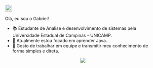 [<img src="https://img.shields.io/github/followers/m1113r?label=follow&style=for-the-badge" height="22" title="Follow me" />](https://github.com/m1113r) 

Olá, eu sou o Gabriel!

- 📚 Estudante de Analise e desenvolvimento de sistemas pela Universidade Estadual de Campinas - UNICAMP.
- 🦏 Atualmente estou focado em aprender Java.
- 🤝 Gosto de trabalhar em equipe e transmitir meu conhecimento de forma simples e direta.

<p align="center"> 
 <a><img src="https://github-readme-stats.vercel.app/api?username=m1113r&show_icons=true&theme=graywhite" /></a>
</p> 
   
  
